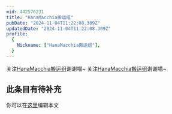 ```yaml
---
mid: 442576231
title: "HanaMacchia搬运组"
pubDate: "2024-11-04T11:22:08.309Z"
updatedDate: "2024-11-04T11:22:08.309Z"
profile:
  {
    Nickname: ["HanaMacchia搬运组"],
  }
---
```


关注[HanaMacchia搬运组](https://space.bilibili.com/442576231)谢谢喵~ 关注[HanaMacchia搬运组](https://space.bilibili.com/442576231)谢谢喵~

## 此条目有待补充
你可以在[这里](https://github.com/Yuhanawa/VTuber.ICU/edit/master/src/content/v/HanaMacchia搬运组/index.md)编辑本文
